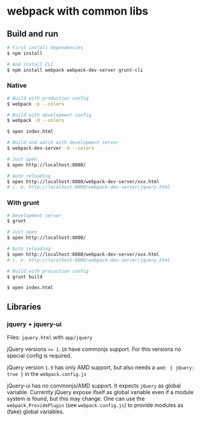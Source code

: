 # webpack with common libs

## Build and run

``` sh
# First install dependencies
$ npm install

# And install CLI
$ npm install webpack webpack-dev-server grunt-cli
```

### Native

``` sh
# Build with production config
$ webpack -p --colors

# Build with development config
$ webpack -d --colors

$ open index.html
```

``` sh
# Build and watch with development server
$ webpack-dev-server -d --colors

# Just open
$ open http://localhost:8080/

# Auto reloading
$ open http://localhost:8080/webpack-dev-server/xxx.html
# i. e. http://localhost:8080/webpack-dev-server/jquery.html
```

### With grunt

``` sh
# Development server
$ grunt

# Just open
$ open http://localhost:8080/

# Auto reloading
$ open http://localhost:8080/webpack-dev-server/xxx.html
# i. e. http://localhost:8080/webpack-dev-server/jquery.html
```

``` sh
# Build with procuction config
$ grunt build

$ open index.html
```

## Libraries

### jquery + jquery-ui

Files: `jquery.html` with `app/jquery`

jQuery versions `>= 1.10` have commonjs support. For this versions no special config is required.

jQuery version `1.9` has only AMD support, but also needs a `amd: { jQuery: true }` in the `webpack.config.js`

jQuery-ui has no commonjs/AMD support. It expects `jQuery` as global variable. Currently jQuery expose ifself as global variable even if a module system is found, but this may change. One can use the `webpack.ProvidePlugin` (see `webpack.config.js`) to provide modules as (fake) global variables.

